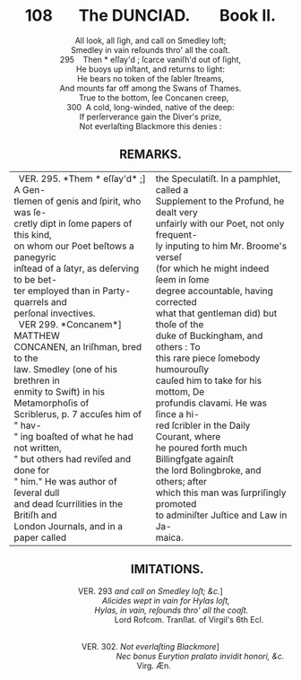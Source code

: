 <div align = 'center'>
<h1> 108&nbsp;&nbsp;&nbsp;&nbsp;&nbsp;&nbsp; The DUNCIAD. &nbsp;&nbsp;&nbsp;&nbsp;&nbsp;&nbsp;    Book II. </h1>


All look, all ſigh, and call on Smedley loft;<br>
Smedley in vain reſounds thro' all the coaſt.<br>
295&nbsp;&nbsp;&nbsp; Then * eſſay'd ; ſcarce vaniſh'd out of ſight,<br>
He buoys up inſtant, and returns to light:<br>
He bears no token of the ſabler ſtreams,<br>
And mounts far off among the Swans of Thames.<br>
&nbsp;&nbsp;&nbsp;True to the bottom, ſee Concanen creep,<br>
300 &nbsp;A cold, long-winded, native of the deep:<br>
If perſerverance gain the Diver's prize,<br>
Not everlaſting Blackmore this denies : 


## REMARKS.
<table border="0">
 <tr>
    <td>&nbsp;&nbsp;VER. 295. *Them * eſſay'd* ;] A Gen-<br/>
tlemen of genis and ſpirit, who was ſe-<br/>
cretly dipt in ſome papers of this kind,<br>
on whom our Poet beſtows a panegyric<br>
inſtead of a ſatyr, as deſerving to be bet-<br>
ter employed than in Party-quarrels and<br>
perſonal invectives.<br>
     &nbsp;&nbsp;VER 299. *Concanem*] MATTHEW <br/>
CONCANEN, an Iriſhman, bred to the<br/>
law. Smedley (one of his brethren in<br/>
enmity to Swift) in his Metamorphoſis of<br/>
Scriblerus, p. 7 accuſes him of " hav-<br/>
" ing boaſted of what he had not written,<br/>
" but others had reviſed and done for<br/>
" him."  He was author of ſeveral dull<br/>
and dead ſcurrilities in the Britiſh and<br/>
London Journals, and in a paper called<br/>
</td>
<td> the Speculatiſt. In a pamphlet, called a<br>
Supplement to the Profund, he dealt very <br>
unfairly with our Poet, not only frequent-<br>
ly inputing to him Mr. Broome's verseſ<br>
(for which he might indeed ſeem in ſome<br>
degree accountable,  having corrected<br>
what that gentleman did) but thoſe of the<br>
duke of Buckingham, and others :  To<br>
this rare piece ſomebody humourouſly<br>
cauſed him to take for his mottom, De<br>
profundis clavami. He was ſince a hi-<br>
red ſcribler in the Daily Courant, where<br>
he poured forth much Billingfgate againſt<br>
the lord Bolingbroke, and others; after<br>
which this man was ſurpriſingly promoted<br>
to adminiſter Juſtice and Law in Ja-<br>
maica. </td> </tr> </table>

## &nbsp;&nbsp;&nbsp;&nbsp;&nbsp;&nbsp;&nbsp;&nbsp;&nbsp;&nbsp;&nbsp;&nbsp;IMITATIONS.

VER. 293 *and call on Smedley loſt; &c.*]<br/>
&nbsp;&nbsp;&nbsp;&nbsp;&nbsp;&nbsp;&nbsp;&nbsp;&nbsp;&nbsp;&nbsp;&nbsp;&nbsp;&nbsp;*Alicides wept in vain for Hylas loſt,<br/>
&nbsp;&nbsp;&nbsp;&nbsp;&nbsp;&nbsp;&nbsp;&nbsp;&nbsp;&nbsp;&nbsp;&nbsp;&nbsp;&nbsp;&nbsp;&nbsp;&nbsp;&nbsp;&nbsp;Hylas, in vain, reſounds thro' all the coaſt.*<br/>
&nbsp;&nbsp;&nbsp;&nbsp;&nbsp;&nbsp;&nbsp;&nbsp;&nbsp;&nbsp;&nbsp;&nbsp;&nbsp;&nbsp;&nbsp;&nbsp;&nbsp;&nbsp;&nbsp;&nbsp;&nbsp;&nbsp;&nbsp;&nbsp;&nbsp;&nbsp;&nbsp;&nbsp;&nbsp;&nbsp;&nbsp;&nbsp;&nbsp;&nbsp;&nbsp;Lord Rofcom. Tranſlat. of Virgil's 6th Ecl.<br/><br/>

VER. 302. *Not everlaſting Blackmore*]<br/>
&nbsp;&nbsp;&nbsp;&nbsp;&nbsp;&nbsp;&nbsp;&nbsp;&nbsp;&nbsp;&nbsp;&nbsp;&nbsp;&nbsp;&nbsp;&nbsp;&nbsp;&nbsp;&nbsp;&nbsp;&nbsp;&nbsp;&nbsp;&nbsp;&nbsp;&nbsp;&nbsp;&nbsp;&nbsp;&nbsp;&nbsp;&nbsp;&nbsp;&nbsp;&nbsp;&nbsp;&nbsp;&nbsp;&nbsp;&nbsp;&nbsp;&nbsp;&nbsp;&nbsp;&nbsp;*Nec bonus Eurytion pralato invidit honori, &c.*<br/>     &nbsp;&nbsp; Virg. Æn.
